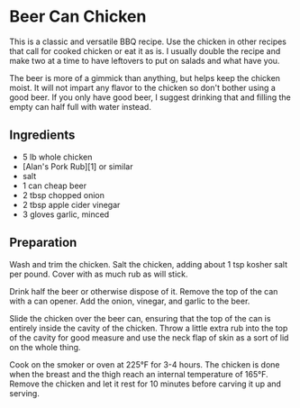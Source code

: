 # Beer Can Chicken

This is a classic and versatile BBQ recipe.  Use the chicken in other
recipes that call for cooked chicken or eat it as is.  I usually double
the recipe and make two at a time to have leftovers to put on salads and
what have you.

The beer is more of a gimmick than anything, but helps keep the chicken
moist.  It will not impart any flavor to the chicken so don't bother
using a good beer.  If you only have good beer, I suggest drinking that
and filling the empty can half full with water instead.

## Ingredients

 * 5 lb whole chicken
 * [Alan's Pork Rub][1] or similar
 * salt
 * 1 can cheap beer
 * 2 tbsp chopped onion
 * 2 tbsp apple cider vinegar
 * 3 gloves garlic, minced

## Preparation

Wash and trim the chicken.  Salt the chicken, adding about 1 tsp kosher
salt per pound.  Cover with as much rub as will stick.

Drink half the beer or otherwise dispose of it.  Remove the top of the
can with a can opener.  Add the onion, vinegar, and garlic to the beer.

Slide the chicken over the beer can, ensuring that the top of the can is
entirely inside the cavity of the chicken.  Throw a little extra rub
into the top of the cavity for good measure and use the neck flap of
skin as a sort of lid on the whole thing.

Cook on the smoker or oven at 225&deg;F for 3-4 hours.  The chicken is
done when the breast and the thigh reach an internal temperature of
165&deg;F.  Remove the chicken and let it rest for 10 minutes before
carving it up and serving.

